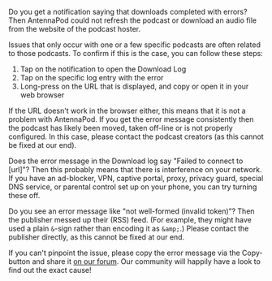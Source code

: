 Do you get a notification saying that downloads completed with errors? Then AntennaPod could not refresh the podcast or download an audio file from the website of the podcast hoster.

Issues that only occur with one or a few specific podcasts are often related to those podcasts. To confirm if this is the case, you can follow these steps:

1. Tap on the notification to open the Download Log
1. Tap on the specific log entry with the error
1. Long-press on the URL that is displayed, and copy or open it in your web browser

If the URL doesn't work in the browser either, this means that it is not a problem with AntennaPod. If you get the error message consistently then the podcast has likely been moved, taken off-line or is not properly configured. In this case, please contact the podcast creators (as this cannot be fixed at our end).

Does the error message in the Download log say "Failed to connect to [url]"? Then this probably means that there is interference on your network. If you have an ad-blocker, VPN, captive portal, proxy, privacy guard, special DNS service, or parental control set up on your phone, you can try turning these off.

Do you see an error message like "not well-formed (invalid token)”? Then the publisher messed up their (RSS) feed. (For example, they might have used a plain `&`-sign rather than encoding it as `&amp;`.) Please contact the publisher directly, as this cannot be fixed at our end.

If you can't pinpoint the issue, please copy the error message via the Copy-button and share it [on our forum](https://forum.antennapod.org/c/support/7). Our community will happily have a look to find out the exact cause!
